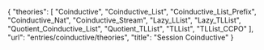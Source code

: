 {
    "theories": [
        "Coinductive",
        "Coinductive_List",
        "Coinductive_List_Prefix",
        "Coinductive_Nat",
        "Coinductive_Stream",
        "Lazy_LList",
        "Lazy_TLList",
        "Quotient_Coinductive_List",
        "Quotient_TLList",
        "TLList",
        "TLList_CCPO"
    ],
    "url": "entries/coinductive/theories",
    "title": "Session Coinductive"
}